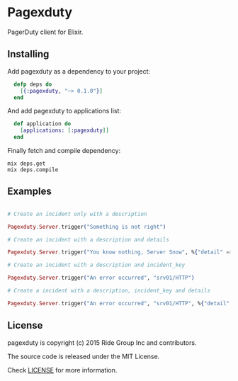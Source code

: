 Pagexduty
=========

PagerDuty client for Elixir. 

## Installing

Add pagexduty as a dependency to your project:

```elixir
  defp deps do
    [{:pagexduty, "~> 0.1.0"}]
  end
```

And add pagexduty to applications list:

```elixir
  def application do
    [applications: [:pagexduty]]
  end
```

Finally fetch and compile dependency:

```
mix deps.get
mix deps.compile
```

## Examples

```elixir

# Create an incident only with a description

Pagexduty.Server.trigger("Something is not right")

# Create an incident with a description and details

Pagexduty.Server.trigger("You know nothing, Server Snow", %{"detail" => "something"})

# Create an incident with a description and incident_key

Pagexduty.Server.trigger("An error occurred", "srv01/HTTP")

# Create a incident with a description, incident_key and details

Pagexduty.Server.trigger("An error occurred", "srv01/HTTP", %{"detail" => "something"})

```

## License

pagexduty is copyright (c) 2015 Ride Group Inc and contributors.

The source code is released under the MIT License.

Check [LICENSE](LICENSE) for more information.
